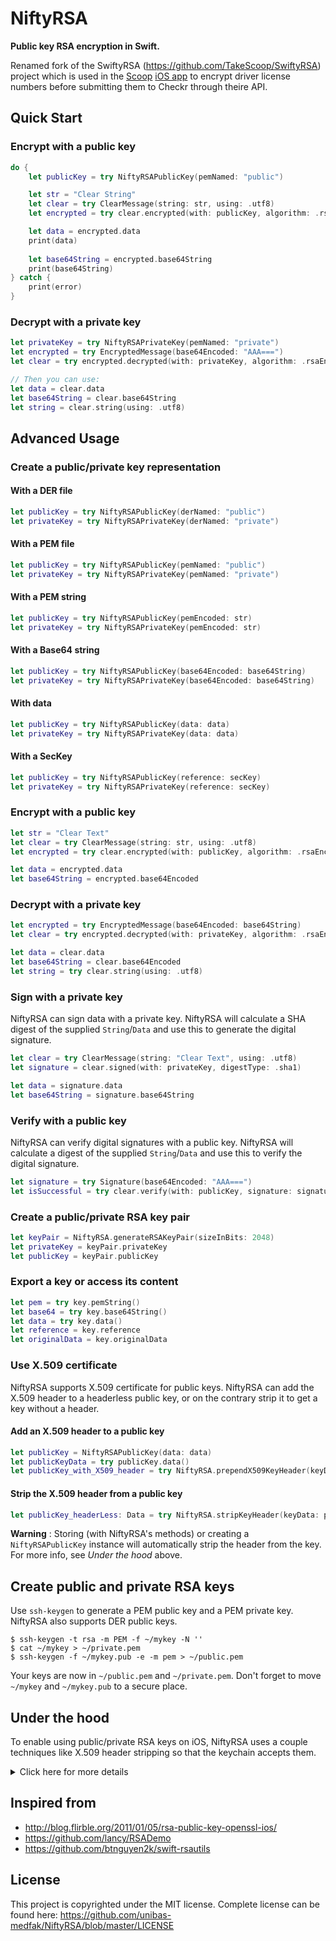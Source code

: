 NiftyRSA
=========

**Public key RSA encryption in Swift.**

Renamed fork of the SwiftyRSA (https://github.com/TakeScoop/SwiftyRSA) project which is used in the [Scoop](https://www.takescoop.com/) [iOS app](https://itunes.apple.com/us/app/scoop-easy-custom-carpooling/id997978145?mt=8) to encrypt driver license numbers before submitting them to Checkr through theire API.

Quick Start
-----------

### Encrypt with a public key

```swift
do {
    let publicKey = try NiftyRSAPublicKey(pemNamed: "public")

    let str = "Clear String"
    let clear = try ClearMessage(string: str, using: .utf8)
    let encrypted = try clear.encrypted(with: publicKey, algorithm: .rsaEncryptionPKCS1)

    let data = encrypted.data
    print(data)
    
    let base64String = encrypted.base64String
    print(base64String)
} catch {
    print(error)
}
```

### Decrypt with a private key

```swift
let privateKey = try NiftyRSAPrivateKey(pemNamed: "private")
let encrypted = try EncryptedMessage(base64Encoded: "AAA===")
let clear = try encrypted.decrypted(with: privateKey, algorithm: .rsaEncryptionPKCS1)

// Then you can use:
let data = clear.data
let base64String = clear.base64String
let string = clear.string(using: .utf8)
```


Advanced Usage
--------------

### Create a public/private key representation

#### With a DER file

```swift
let publicKey = try NiftyRSAPublicKey(derNamed: "public")
let privateKey = try NiftyRSAPrivateKey(derNamed: "private")
```

#### With a PEM file

```swift
let publicKey = try NiftyRSAPublicKey(pemNamed: "public")
let privateKey = try NiftyRSAPrivateKey(pemNamed: "private")
```

#### With a PEM string

```swift
let publicKey = try NiftyRSAPublicKey(pemEncoded: str)
let privateKey = try NiftyRSAPrivateKey(pemEncoded: str)
```

#### With a Base64 string

```swift
let publicKey = try NiftyRSAPublicKey(base64Encoded: base64String)
let privateKey = try NiftyRSAPrivateKey(base64Encoded: base64String)
```

#### With data

```swift
let publicKey = try NiftyRSAPublicKey(data: data)
let privateKey = try NiftyRSAPrivateKey(data: data)
```

#### With a SecKey

```swift
let publicKey = try NiftyRSAPublicKey(reference: secKey)
let privateKey = try NiftyRSAPrivateKey(reference: secKey)
```

### Encrypt with a public key

```swift
let str = "Clear Text"
let clear = try ClearMessage(string: str, using: .utf8)
let encrypted = try clear.encrypted(with: publicKey, algorithm: .rsaEncryptionPKCS1)

let data = encrypted.data
let base64String = encrypted.base64Encoded
```

### Decrypt with a private key

```swift
let encrypted = try EncryptedMessage(base64Encoded: base64String)
let clear = try encrypted.decrypted(with: privateKey, algorithm: .rsaEncryptionPKCS1)

let data = clear.data
let base64String = clear.base64Encoded
let string = try clear.string(using: .utf8)
```

### Sign with a private key

NiftyRSA can sign data with a private key. NiftyRSA will calculate a SHA digest of the supplied `String`/`Data` and use this to generate the digital signature.

```swift
let clear = try ClearMessage(string: "Clear Text", using: .utf8)
let signature = clear.signed(with: privateKey, digestType: .sha1)

let data = signature.data
let base64String = signature.base64String
```

### Verify with a public key

NiftyRSA can verify digital signatures with a public key. NiftyRSA will calculate a digest of the supplied `String`/`Data` and use this to verify the digital signature.

```swift
let signature = try Signature(base64Encoded: "AAA===")
let isSuccessful = try clear.verify(with: publicKey, signature: signature, digestType: .sha1)
```

### Create a public/private RSA key pair

```swift
let keyPair = NiftyRSA.generateRSAKeyPair(sizeInBits: 2048)
let privateKey = keyPair.privateKey
let publicKey = keyPair.publicKey
```

### Export a key or access its content

```swift
let pem = try key.pemString()
let base64 = try key.base64String()
let data = try key.data()
let reference = key.reference
let originalData = key.originalData
```

### Use X.509 certificate 
NiftyRSA supports X.509 certificate for public keys. NiftyRSA can add the X.509 header to a headerless public key, or on the contrary  strip it to get a key without a header.
#### Add an X.509 header to a public key 
```swift
let publicKey = NiftyRSAPublicKey(data: data)
let publicKeyData = try publicKey.data()
let publicKey_with_X509_header = try NiftyRSA.prependX509KeyHeader(keyData: publicKeyData)
```
#### Strip the X.509 header from a public key 
```swift
let publicKey_headerLess: Data = try NiftyRSA.stripKeyHeader(keyData: publicKey_with_X509_header)
```

**Warning** : Storing (with NiftyRSA's methods) or creating a ```NiftyRSAPublicKey``` instance will automatically strip the header from the key. For more info, see *Under the hood* above.

Create public and private RSA keys
----------------------------------

Use `ssh-keygen` to generate a PEM public key and a PEM private key. NiftyRSA also supports DER public keys.

```
$ ssh-keygen -t rsa -m PEM -f ~/mykey -N ''
$ cat ~/mykey > ~/private.pem
$ ssh-keygen -f ~/mykey.pub -e -m pem > ~/public.pem
```

Your keys are now in `~/public.pem` and `~/private.pem`. Don't forget to move `~/mykey` and `~/mykey.pub` to a secure place.

Under the hood
--------------

To enable using public/private RSA keys on iOS, NiftyRSA uses a couple techniques like X.509 header stripping so that the keychain accepts them.

<details>
	<summary>Click here for more details</summary>

When encrypting using a public key:

 - If the key is in PEM format, get rid of its meta data and convert it to Data
 - Strip the public key X.509 header, otherwise the keychain won't accept it
 - Add the public key to the keychain, with a random tag
 - Get a reference on the key using the key tag
 - Use `SecKeyEncrypt` to encrypt a `ClearMessage` using the key reference and the message data.
 - Store the resulting encrypted data to an `EncryptedMessage`
 - When the key gets deallocated, delete the public key from the keychain using its tag

When decrypting using a private key:

 - Get rid of PEM meta data and convert to Data
 - Add the private key to the app keychain, with a random tag
 - Get a reference on the key using the key tag
 - Use `SecKeyDecrypt` to decrypt an `EncryptedMessage` using the key reference and the encrypted message data
 - Store the resulting decrypted data to a `ClearMessage`
 - Delete private key from keychain using tag
</details>

Inspired from
-------------

 - <http://blog.flirble.org/2011/01/05/rsa-public-key-openssl-ios/>
 - <https://github.com/lancy/RSADemo>
 - <https://github.com/btnguyen2k/swift-rsautils>

License
-------

This project is copyrighted under the MIT license. Complete license can be found here: <https://github.com/unibas-medfak/NiftyRSA/blob/master/LICENSE>
